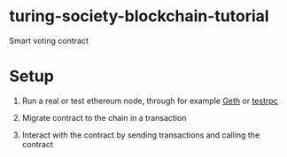 # turing-society-blockchain-tutorial
Smart voting contract

# Setup
1) Run a real or test ethereum node, through for example [Geth](https://github.com/ethereum/go-ethereum/wiki/geth) or [testrpc](https://github.com/ethereumjs/testrpc)

2) Migrate contract to the chain in a transaction
  3) Interact with the contract by sending transactions and calling the contract
